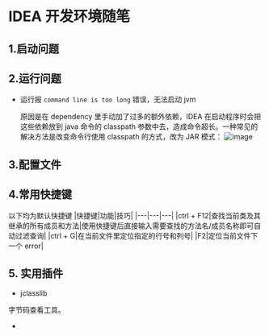 # IDEA 开发环境随笔
## 1.启动问题
## 2.运行问题
- 运行报 `command line is too long` 错误，无法启动 jvm

  原因是在 dependency 里手动加了过多的额外依赖，IDEA 在启动程序时会把这些依赖放到 java 命令的 classpath 参数中去，造成命令超长。一种常见的解决方法是改变命令行使用 classpath 的方式，改为 JAR 模式：
  ![image](https://user-images.githubusercontent.com/19852729/128659506-5d04205f-043c-4add-b179-35c951e157f6.png)

  
## 3.配置文件
## 4.常用快捷键
以下均为默认快捷键
|快捷键|功能|技巧|
|---|---|---|
|ctrl + F12|查找当前类及其继承的所有成员和方法|使用快捷键后直接输入需要查找的方法名/成员名称即可自动过滤查询|
|ctrl + G|在当前文件里定位指定的行号和列号|
|F2|定位当前文件下一个 error|

## 5. 实用插件
* jclasslib

字节码查看工具。

* 
